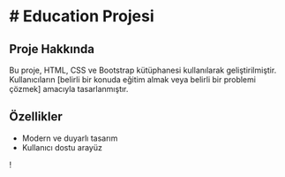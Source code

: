 
# # Education Projesi

## Proje Hakkında

Bu proje, HTML, CSS ve Bootstrap kütüphanesi kullanılarak geliştirilmiştir. Kullanıcıların [belirli bir konuda eğitim almak veya belirli bir problemi çözmek] amacıyla tasarlanmıştır.

## Özellikler

- Modern ve duyarlı tasarım
- Kullanıcı dostu arayüz

! [](screen.gif)


